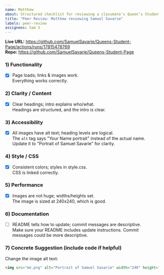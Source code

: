 ```yaml
---
name: Matthew
about: Structured checklist for reviewing a classmate's Queen’s Student Page
title: "Peer Review: Matthew reviewing Samuel Savarie"
labels: peer-review
assignees: Sam S
---
```


**Live URL:** https://github.com/SamuelSavarie/Queens-Student-Page/actions/runs/17815478769  
**Repo:** https://github.com/SamuelSavarie/Queens-Student-Page

### 1) Functionality
- [x] Page loads; links & images work.  
Everything works correctly.

### 2) Clarity / Content
- [x] Clear headings; intro explains who/what.  
Headings are structured, and the intro is clear.

### 3) Accessibility
- [x] All images have alt text; heading levels are logical.  
The `alt` tag says "Your Name portrait" instead of the actual name. Update it to "Portrait of Samuel Savarie" for clarity.

### 4) Style / CSS
- [x] Consistent colors; styles in style.css.  
CSS is linked correctly.

### 5) Performance
- [x] Images are not huge; widths/heights set.  
The image is sized at 240x240, which is good.

### 6) Documentation
- [ ] README tells how to update; commit messages are descriptive.  
Make sure your README includes update instructions. Commit messages could be more descriptive.

### 7) Concrete Suggestion (include code if helpful)
Change the image alt text:
```html
<img src="me.png" alt="Portrait of Samuel Savarie" width="240" height="240" />